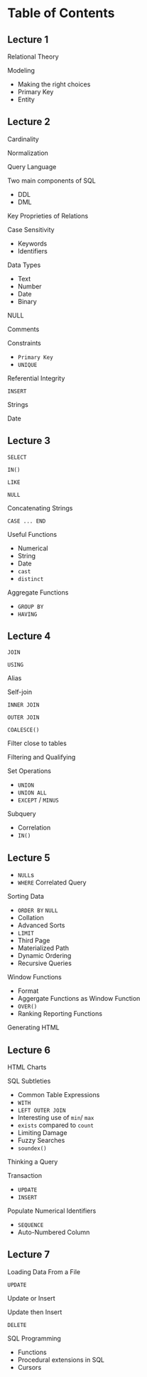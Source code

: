 # Table of Contents

## Lecture 1

Relational Theory

Modeling

- Making the right choices
- Primary Key
- Entity

## Lecture 2

Cardinality

Normalization

Query Language

Two main components of SQL

- DDL
- DML

Key Proprieties of Relations

Case Sensitivity

- Keywords
- Identifiers

Data Types

- Text
- Number
- Date
- Binary

NULL

Comments

Constraints

- `Primary Key`
- `UNIQUE`

Referential Integrity

`INSERT`

Strings

Date

## Lecture 3

`SELECT`

`IN()`

`LIKE`

`NULL`

Concatenating Strings

`CASE ... END`

Useful Functions

- Numerical
- String
- Date
- `cast`
- `distinct`

Aggregate Functions

- `GROUP BY`
- `HAVING`

## Lecture 4

`JOIN`

`USING`

Alias

Self-join

`INNER JOIN`

`OUTER JOIN`

`COALESCE()`

Filter close to tables

Filtering and Qualifying

Set Operations

- `UNION`
- `UNION ALL`
- `EXCEPT` / `MINUS`

Subquery

- Correlation
- `IN()`

## Lecture 5

- `NULL`s
- `WHERE` Correlated Query

Sorting Data

- `ORDER BY`
`NULL`
- Collation
- Advanced Sorts
- `LIMIT`
- Third Page
- Materialized Path
- Dynamic Ordering
- Recursive Queries

Window Functions

- Format
- Aggergate Functions as Window Function
- `OVER()`
- Ranking Reporting Functions

Generating HTML

## Lecture 6

HTML Charts

SQL Subtleties

- Common Table Expressions
- `WITH`
- `LEFT OUTER JOIN`
- Interesting use of `min`/ `max`
- `exists` compared to `count`
- Limiting Damage
- Fuzzy Searches
- `soundex()`

Thinking a Query

Transaction
- `UPDATE`
- `INSERT`

Populate Numerical Identifiers
- `SEQUENCE`
- Auto-Numbered Column

## Lecture 7

Loading Data From a File

`UPDATE`

Update or Insert

Update then Insert

`DELETE`

SQL Programming
- Functions
- Procedural extensions in SQL
- Cursors
